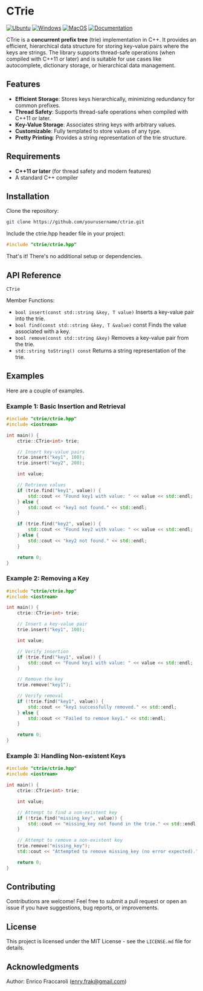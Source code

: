 # CTrie

[![Ubuntu](https://github.com/Galfurian/ctrie/actions/workflows/ubuntu.yml/badge.svg)](https://github.com/Galfurian/ctrie/actions/workflows/ubuntu.yml)
[![Windows](https://github.com/Galfurian/ctrie/actions/workflows/windows.yml/badge.svg)](https://github.com/Galfurian/ctrie/actions/workflows/windows.yml)
[![MacOS](https://github.com/Galfurian/ctrie/actions/workflows/macos.yml/badge.svg)](https://github.com/Galfurian/ctrie/actions/workflows/macos.yml)
[![Documentation](https://github.com/Galfurian/ctrie/actions/workflows/documentation.yml/badge.svg)](https://github.com/Galfurian/ctrie/actions/workflows/documentation.yml)

CTrie is a **concurrent prefix tree** (trie) implementation in C++. It provides
an efficient, hierarchical data structure for storing key-value pairs where the
keys are strings. The library supports thread-safe operations (when compiled
with C++11 or later) and is suitable for use cases like autocomplete, dictionary
storage, or hierarchical data management.

## Features

- **Efficient Storage**: Stores keys hierarchically, minimizing redundancy for common prefixes.
- **Thread Safety**: Supports thread-safe operations when compiled with C++11 or later.
- **Key-Value Storage**: Associates string keys with arbitrary values.
- **Customizable**: Fully templated to store values of any type.
- **Pretty Printing**: Provides a string representation of the trie structure.

## Requirements

- **C++11 or later** (for thread safety and modern features)
- A standard C++ compiler

## Installation

Clone the repository:

```bash
git clone https://github.com/yourusername/ctrie.git
```

Include the ctrie.hpp header file in your project:

```cpp
#include "ctrie/ctrie.hpp"
```

That's it! There's no additional setup or dependencies.

## API Reference

`CTrie`

Member Functions:

- `bool insert(const std::string &key, T value)` Inserts a key-value pair into the trie.
- `bool find(const std::string &key, T &value)` const Finds the value associated with a key.
- `bool remove(const std::string &key)` Removes a key-value pair from the trie.
- `std::string toString() const` Returns a string representation of the trie.

## Examples

Here are a couple of examples.

### Example 1: Basic Insertion and Retrieval

```cpp
#include "ctrie/ctrie.hpp"
#include <iostream>

int main() {
    ctrie::CTrie<int> trie;

    // Insert key-value pairs
    trie.insert("key1", 100);
    trie.insert("key2", 200);

    int value;

    // Retrieve values
    if (trie.find("key1", value)) {
        std::cout << "Found key1 with value: " << value << std::endl;
    } else {
        std::cout << "key1 not found." << std::endl;
    }

    if (trie.find("key2", value)) {
        std::cout << "Found key2 with value: " << value << std::endl;
    } else {
        std::cout << "key2 not found." << std::endl;
    }

    return 0;
}
```

### Example 2: Removing a Key

```cpp
#include "ctrie/ctrie.hpp"
#include <iostream>

int main() {
    ctrie::CTrie<int> trie;

    // Insert a key-value pair
    trie.insert("key1", 100);

    int value;

    // Verify insertion
    if (trie.find("key1", value)) {
        std::cout << "Found key1 with value: " << value << std::endl;
    }

    // Remove the key
    trie.remove("key1");

    // Verify removal
    if (!trie.find("key1", value)) {
        std::cout << "key1 successfully removed." << std::endl;
    } else {
        std::cout << "Failed to remove key1." << std::endl;
    }

    return 0;
}
```

### Example 3: Handling Non-existent Keys

```cpp
#include "ctrie/ctrie.hpp"
#include <iostream>

int main() {
    ctrie::CTrie<int> trie;

    int value;

    // Attempt to find a non-existent key
    if (!trie.find("missing_key", value)) {
        std::cout << "missing_key not found in the trie." << std::endl;
    }

    // Attempt to remove a non-existent key
    trie.remove("missing_key");
    std::cout << "Attempted to remove missing_key (no error expected)." << std::endl;

    return 0;
}
```

## Contributing

Contributions are welcome! Feel free to submit a pull request or open an issue
if you have suggestions, bug reports, or improvements.

## License

This project is licensed under the MIT License - see the `LICENSE.md` file for details.

## Acknowledgments

Author: Enrico Fraccaroli (<enry.frak@gmail.com>)
